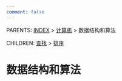 ```yaml
---
comment: false
---
```


PARENTS: [INDEX](/gknows/wiki) > [计算机](/gknows/计算机) > 数据结构和算法

CHILDREN: [查找](/gknows/查找) > [排序](/gknows/排序)

# 数据结构和算法
